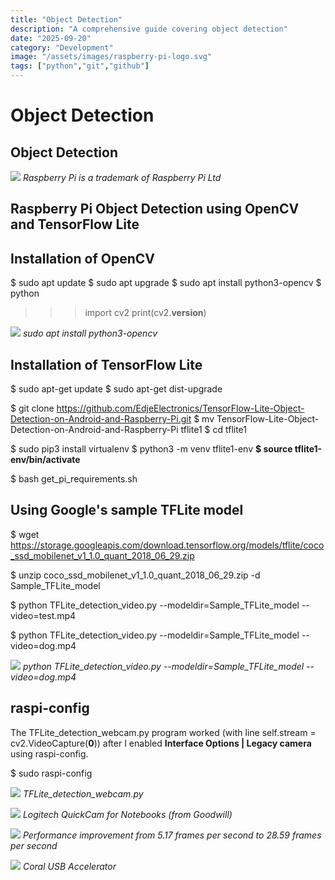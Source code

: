 ```yaml
---
title: "Object Detection"
description: "A comprehensive guide covering object detection"
date: "2025-09-20"
category: "Development"
image: "/assets/images/raspberry-pi-logo.svg"
tags: ["python","git","github"]
---
```


# Object Detection

## Object Detection

![](/assets/images/opencv/raspberry-pi-logo.svg)
*Raspberry Pi is a trademark of Raspberry Pi Ltd*


## Raspberry Pi Object Detection using OpenCV and TensorFlow Lite


## Installation of OpenCV

$ sudo apt update
$ sudo apt upgrade
$ sudo apt install python3-opencv
$ python
>>> import cv2
>>> print(cv2.__version__)

![](/assets/images/opencv/screen-shot-2023-07-24-at-11.00.04-am-1134x740.png)
*sudo apt install python3-opencv*


## Installation of TensorFlow Lite

$ sudo apt-get update
$ sudo apt-get dist-upgrade

$ git clone https://github.com/EdjeElectronics/TensorFlow-Lite-Object-Detection-on-Android-and-Raspberry-Pi.git
$ mv TensorFlow-Lite-Object-Detection-on-Android-and-Raspberry-Pi tflite1
$ cd tflite1

$ sudo pip3 install virtualenv
$ python3 -m venv tflite1-env
**$ source tflite1-env/bin/activate**

$ bash get_pi_requirements.sh


## Using Google's sample TFLite model

$ wget https://storage.googleapis.com/download.tensorflow.org/models/tflite/coco_ssd_mobilenet_v1_1.0_quant_2018_06_29.zip

$ unzip coco_ssd_mobilenet_v1_1.0_quant_2018_06_29.zip -d Sample_TFLite_model

$ python TFLite_detection_video.py --modeldir=Sample_TFLite_model --video=test.mp4

$ python TFLite_detection_video.py --modeldir=Sample_TFLite_model --video=dog.mp4

![](/assets/images/opencv/screen-shot-2023-07-25-at-11.58.01-am-1446x928.png)
*python TFLite_detection_video.py --modeldir=Sample_TFLite_model --video=dog.mp4*


## raspi-config

The TFLite_detection_webcam.py program worked (with line self.stream = cv2.VideoCapture(**0**)) after I enabled **Interface Options | Legacy camera** using raspi-config.

$ sudo raspi-config

![](/assets/images/opencv/screen-shot-2023-07-25-at-1.42.15-pm-1434x928.png)
*TFLite_detection_webcam.py*

![](/assets/images/opencv/20230725-img-3382-1836x1377.jpg)
*Logitech QuickCam for Notebooks (from Goodwill)*

![](/assets/images/opencv/screen-shot-2023-07-27-at-12.55.11-pm-1441x924.png)
*Performance improvement from 5.17 frames per second to 28.59 frames per second*

![](/assets/images/opencv/20230727-img-3458-1836x1377.jpg)
*Coral USB Accelerator*
